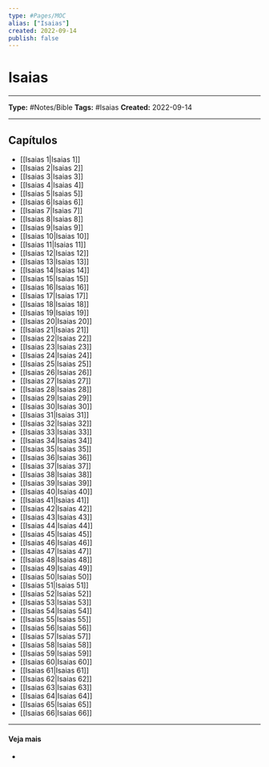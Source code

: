 ```yaml
---
type: #Pages/MOC
alias: ["Isaias"]
created: 2022-09-14
publish: false
---
```


# Isaias

---

**Type:** #Notes/Bible
**Tags:** #Isaias
**Created:** 2022-09-14

---

## Capítulos

- [[Isaias 1|Isaias 1]]
- [[Isaias 2|Isaias 2]]
- [[Isaias 3|Isaias 3]]
- [[Isaias 4|Isaias 4]]
- [[Isaias 5|Isaias 5]]
- [[Isaias 6|Isaias 6]]
- [[Isaias 7|Isaias 7]]
- [[Isaias 8|Isaias 8]]
- [[Isaias 9|Isaias 9]]
- [[Isaias 10|Isaias 10]]
- [[Isaias 11|Isaias 11]]
- [[Isaias 12|Isaias 12]]
- [[Isaias 13|Isaias 13]]
- [[Isaias 14|Isaias 14]]
- [[Isaias 15|Isaias 15]]
- [[Isaias 16|Isaias 16]]
- [[Isaias 17|Isaias 17]]
- [[Isaias 18|Isaias 18]]
- [[Isaias 19|Isaias 19]]
- [[Isaias 20|Isaias 20]]
- [[Isaias 21|Isaias 21]]
- [[Isaias 22|Isaias 22]]
- [[Isaias 23|Isaias 23]]
- [[Isaias 24|Isaias 24]]
- [[Isaias 25|Isaias 25]]
- [[Isaias 26|Isaias 26]]
- [[Isaias 27|Isaias 27]]
- [[Isaias 28|Isaias 28]]
- [[Isaias 29|Isaias 29]]
- [[Isaias 30|Isaias 30]]
- [[Isaias 31|Isaias 31]]
- [[Isaias 32|Isaias 32]]
- [[Isaias 33|Isaias 33]]
- [[Isaias 34|Isaias 34]]
- [[Isaias 35|Isaias 35]]
- [[Isaias 36|Isaias 36]]
- [[Isaias 37|Isaias 37]]
- [[Isaias 38|Isaias 38]]
- [[Isaias 39|Isaias 39]]
- [[Isaias 40|Isaias 40]]
- [[Isaias 41|Isaias 41]]
- [[Isaias 42|Isaias 42]]
- [[Isaias 43|Isaias 43]]
- [[Isaias 44|Isaias 44]]
- [[Isaias 45|Isaias 45]]
- [[Isaias 46|Isaias 46]]
- [[Isaias 47|Isaias 47]]
- [[Isaias 48|Isaias 48]]
- [[Isaias 49|Isaias 49]]
- [[Isaias 50|Isaias 50]]
- [[Isaias 51|Isaias 51]]
- [[Isaias 52|Isaias 52]]
- [[Isaias 53|Isaias 53]]
- [[Isaias 54|Isaias 54]]
- [[Isaias 55|Isaias 55]]
- [[Isaias 56|Isaias 56]]
- [[Isaias 57|Isaias 57]]
- [[Isaias 58|Isaias 58]]
- [[Isaias 59|Isaias 59]]
- [[Isaias 60|Isaias 60]]
- [[Isaias 61|Isaias 61]]
- [[Isaias 62|Isaias 62]]
- [[Isaias 63|Isaias 63]]
- [[Isaias 64|Isaias 64]]
- [[Isaias 65|Isaias 65]]
- [[Isaias 66|Isaias 66]]

---

#### Veja mais

-
